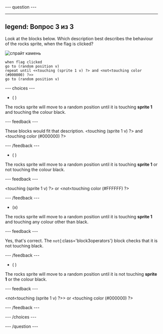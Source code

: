 
--- question ---

---
legend: Вопрос 3 из 3
---

Look at the blocks below. Which description best describes the behaviour of the rocks sprite, when the flag is clicked?


![спрайт камень](images/rocks-sprite.png)
```blocks3
when flag clicked
go to (random position v)
repeat until <<touching (sprite 1 v) ?> and <not<touching color (#000000) ?>>
go to (random position v)
```

--- choices ---

- ( )

The rocks sprite will move to a random position until it is touching **sprite 1** and touching the colour black.

  --- feedback ---

These blocks would fit that description. <touching (sprite 1 v) ?> and <touching color (#000000) ?>

  --- /feedback ---

- ( )

The rocks sprite will move to a random position until it is touching **sprite 1** or not touching the colour black.

  --- feedback ---

<touching (sprite 1 v) ?> or <not<touching color (#FFFFFF) ?>

  --- /feedback ---

- (x)

The rocks sprite will move to a random position until it is touching **sprite 1** and touching any colour other than black.

  --- feedback ---

Yes, that's correct. The `not`{:class='block3operators'} block checks that it is not touching black.

  --- /feedback ---

- ( )

The rocks sprite will move to a random position until it is not touching **sprite 1** or the colour black.

  --- feedback ---

<not<touching (sprite 1 v) ?>> or <touching color (#000000) ?>

  --- /feedback ---

--- /choices ---

--- /question ---

